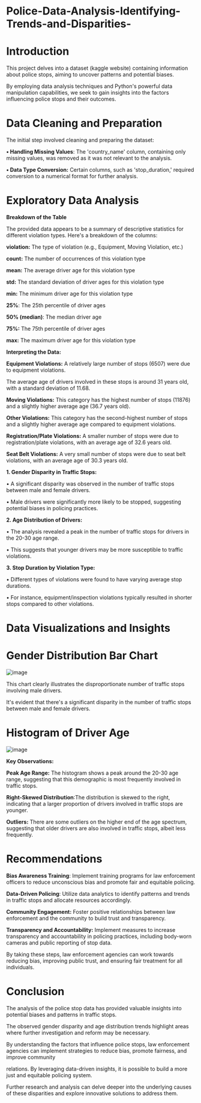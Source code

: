 # Police-Data-Analysis-Identifying-Trends-and-Disparities-
# Introduction

This project delves into a dataset (kaggle website) containing information about police stops, aiming to uncover patterns and potential biases. 

By employing data analysis techniques and Python's powerful data manipulation capabilities, we seek to gain insights into the factors influencing police stops and their 
outcomes.

# Data Cleaning and Preparation

The initial step involved cleaning and preparing the dataset:

**•	Handling Missing Values**: The 'country_name' column, containing only missing values, was removed as it was not relevant to the analysis.

**•	Data Type Conversion:** Certain columns, such as 'stop_duration,' required conversion to a numerical format for further analysis.

# Exploratory Data Analysis

**Breakdown of the Table**

The provided data appears to be a summary of descriptive statistics for different violation types. Here's a breakdown of the columns:

**violation:** The type of violation (e.g., Equipment, Moving Violation, etc.)

**count:** The number of occurrences of this violation type

**mean:** The average driver age for this violation type

**std:** The standard deviation of driver ages for this violation type

**min:** The minimum driver age for this violation type

**25%**: The 25th percentile of driver ages

**50% (median)**: The median driver age

**75%:** The 75th percentile of driver ages

**max:** The maximum driver age for this violation type


**Interpreting the Data:**

**Equipment Violations:** A relatively large number of stops (6507) were due to equipment violations.

The average age of drivers involved in these stops is around 31 years old, with a standard deviation of 11.68.

**Moving Violations:** This category has the highest number of stops (11876) and a slightly higher average age (36.7 years old).

**Other Violations:** This category has the second-highest number of stops and a slightly higher average age compared to equipment violations.

**Registration/Plate Violations:** A smaller number of stops were due to registration/plate violations, with an average age of 32.6 years old.

**Seat Belt Violations:** A very small number of stops were due to seat belt violations, with an average age of 30.3 years old.


**1. Gender Disparity in Traffic Stops:**

•	A significant disparity was observed in the number of traffic stops between male and female drivers.

•	Male drivers were significantly more likely to be stopped, suggesting potential biases in policing practices.


**2. Age Distribution of Drivers:**

•	The analysis revealed a peak in the number of traffic stops for drivers in the 20-30 age range.

•	This suggests that younger drivers may be more susceptible to traffic violations.


**3. Stop Duration by Violation Type:**

•	Different types of violations were found to have varying average stop durations.

•	For instance, equipment/inspection violations typically resulted in shorter stops compared to other violations.


# Data Visualizations and Insights

# Gender Distribution Bar Chart

![image](https://github.com/user-attachments/assets/abf8a836-f623-40b3-abf9-8dde5941c898)

 This chart clearly illustrates the disproportionate number of traffic stops involving male drivers.
 
It's evident that there's a significant disparity in the number of traffic stops between male and female drivers.

# Histogram of Driver Age

![image](https://github.com/user-attachments/assets/5d7d386d-4073-49cd-bdd0-e43dd99ba644)

**Key Observations:**

**Peak Age Range:** The histogram shows a peak around the 20-30 age range, suggesting that this demographic is most frequently involved in traffic stops.
   
**Right-Skewed Distribution**:The distribution is skewed to the right, indicating that a larger proportion of drivers involved in traffic stops are younger.

**Outliers:** There are some outliers on the higher end of the age spectrum, suggesting that older drivers are also involved in traffic stops, albeit less frequently.


# Recommendations

**Bias Awareness Training**: Implement training programs for law enforcement officers to reduce unconscious bias and promote fair and equitable policing.
	
**Data-Driven Policing**: Utilize data analytics to identify patterns and trends in traffic stops and allocate resources accordingly.
	
**Community Engagement:** Foster positive relationships between law enforcement and the community to build trust and transparency.
	
**Transparency and Accountability:** Implement measures to increase transparency and accountability in policing practices, including body-worn cameras and public reporting of stop data.
	
By taking these steps, law enforcement agencies can work towards reducing bias, improving public trust, and ensuring fair treatment for all individuals.

# Conclusion
The analysis of the police stop data has provided valuable insights into potential biases and patterns in traffic stops.

The observed gender disparity and age distribution trends highlight areas where further investigation and reform may be necessary.

By understanding the factors that influence police stops, law enforcement agencies can implement strategies to reduce bias, promote fairness, and improve community 

relations. By leveraging data-driven insights, it is possible to build a more just and equitable policing system.

Further research and analysis can delve deeper into the underlying causes of these disparities and explore innovative solutions to address them.
